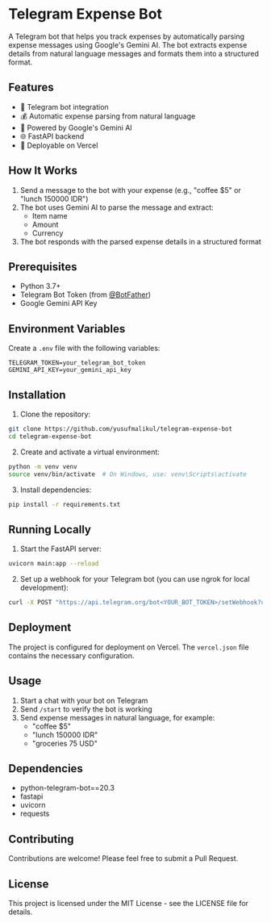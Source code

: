 # Telegram Expense Bot

A Telegram bot that helps you track expenses by automatically parsing expense messages using Google's Gemini AI. The bot extracts expense details from natural language messages and formats them into a structured format.

## Features

- 🤖 Telegram bot integration
- 💰 Automatic expense parsing from natural language
- 🧠 Powered by Google's Gemini AI
- 🌐 FastAPI backend
- 🚀 Deployable on Vercel

## How It Works

1. Send a message to the bot with your expense (e.g., "coffee $5" or "lunch 150000 IDR")
2. The bot uses Gemini AI to parse the message and extract:
   - Item name
   - Amount
   - Currency
3. The bot responds with the parsed expense details in a structured format

## Prerequisites

- Python 3.7+
- Telegram Bot Token (from [@BotFather](https://t.me/botfather))
- Google Gemini API Key

## Environment Variables

Create a `.env` file with the following variables:

```env
TELEGRAM_TOKEN=your_telegram_bot_token
GEMINI_API_KEY=your_gemini_api_key
```

## Installation

1. Clone the repository:
```bash
git clone https://github.com/yusufmalikul/telegram-expense-bot
cd telegram-expense-bot
```

2. Create and activate a virtual environment:
```bash
python -m venv venv
source venv/bin/activate  # On Windows, use: venv\Scripts\activate
```

3. Install dependencies:
```bash
pip install -r requirements.txt
```

## Running Locally

1. Start the FastAPI server:
```bash
uvicorn main:app --reload
```

2. Set up a webhook for your Telegram bot (you can use ngrok for local development):
```bash
curl -X POST "https://api.telegram.org/bot<YOUR_BOT_TOKEN>/setWebhook?url=https://your-vercel-webhook-domain.com/"
```

## Deployment

The project is configured for deployment on Vercel. The `vercel.json` file contains the necessary configuration.

## Usage

1. Start a chat with your bot on Telegram
2. Send `/start` to verify the bot is working
3. Send expense messages in natural language, for example:
   - "coffee $5"
   - "lunch 150000 IDR"
   - "groceries 75 USD"

## Dependencies

- python-telegram-bot==20.3
- fastapi
- uvicorn
- requests

## Contributing

Contributions are welcome! Please feel free to submit a Pull Request.

## License

This project is licensed under the MIT License - see the LICENSE file for details.